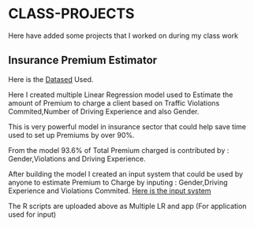 # CLASS-PROJECTS
Here have added some projects that I worked on during my class work
## Insurance Premium Estimator 
Here is the [Datased](https://docs.google.com/spreadsheets/d/1Lnz-8Tz05N9qmOJXK2ko2coXdotsdTI6/edit?usp=sharing&ouid=104945955652080341592&rtpof=true&sd=true) Used.

Here I created multiple Linear Regression model used to Estimate the amount of Premium to charge a client based on Traffic Violations Commited,Number of Driving Experience and also Gender.

This is very powerful model in insurance sector that could help save time used to set up Premiums by over 90%.

From the model 93.6% of Total Premium charged is contributed by : Gender,Violations and Driving Experience. 

After building the model I created an input system that could be used by anyone to estimate Premium to Charge by inputing : Gender,Driving Experience and Violations Commited.
[Here is the input system](https://washiemorey.shinyapps.io/insurance/)

The R scripts are uploaded above as Multiple LR and app (For application used for input)

